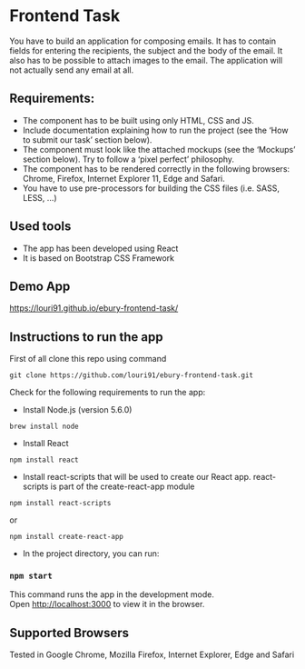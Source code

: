 # Frontend Task

You have to build an application for composing emails. It has to contain fields for entering the recipients, the subject and
the body of the email. It also has to be possible to attach images to the email. The application will not
actually send any email at all.

## Requirements:

- The component has to be built using only HTML, CSS and JS.
- Include documentation explaining how to run the project (see the ‘How to submit our task’
section below).
- The component must look like the attached mockups (see the ‘Mockups’ section below). Try to
follow a ‘pixel perfect’ philosophy.
- The component has to be rendered correctly in the following browsers: Chrome, Firefox, Internet
Explorer 11, Edge and Safari.
- You have to use pre-processors for building the CSS files (i.e. SASS, LESS, …)

## Used tools

- The app has been developed using React 
- It is based on Bootstrap CSS Framework

## Demo App

https://louri91.github.io/ebury-frontend-task/

## Instructions to run the app

First of all clone this repo using command 

```
git clone https://github.com/louri91/ebury-frontend-task.git
```

Check for the following requirements to run the app:

- Install Node.js (version 5.6.0)
```
brew install node
```
- Install React
```
npm install react
```
- Install react-scripts that will be used to create our React app. react-scripts is part of the create-react-app module
```
npm install react-scripts
```
or
```
npm install create-react-app
```

- In the project directory, you can run:

### `npm start`

This command runs the app in the development mode.<br>
Open [http://localhost:3000](http://localhost:3000) to view it in the browser.

## Supported Browsers

Tested in Google Chrome, Mozilla Firefox, Internet Explorer, Edge and Safari

